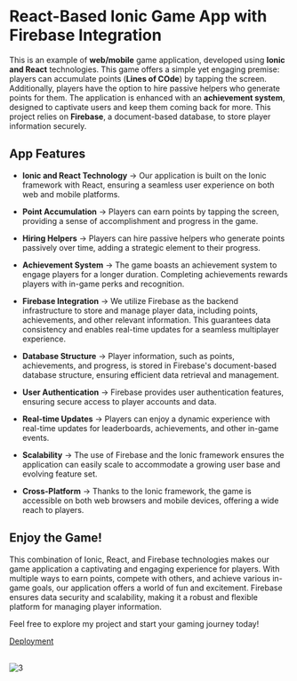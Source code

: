 <div class="markdown prose w-full break-words dark:prose-invert dark">
  <h1>React-Based Ionic Game App with Firebase Integration</h1>
  <p>This is an example of <b>web/mobile</b> game application, developed using <b>Ionic and React</b> technologies. This game offers a simple yet engaging premise: players can accumulate points (<b>Lines of COde</b>) by tapping the screen. Additionally, players have the option to hire passive helpers who generate points for them. The application is enhanced with an <b>achievement system</b>, designed to captivate users and keep them coming back for more. This project relies on <b>Firebase</b>, a document-based database, to store player information securely.</p>
  <h2>App Features</h2>
  <ul>
    <li><p><strong>Ionic and React Technology</strong> → Our application is built on the Ionic framework with React, ensuring a seamless user experience on both web and mobile platforms.</p></li>
    <li><p><strong>Point Accumulation</strong> → Players can earn points by tapping the screen, providing a sense of accomplishment and progress in the game.</p></li>
    <li><p><strong>Hiring Helpers</strong> → Players can hire passive helpers who generate points passively over time, adding a strategic element to their progress.</p></li>
    <li><p><strong>Achievement System</strong> → The game boasts an achievement system to engage players for a longer duration. Completing achievements rewards players with in-game perks and recognition.</p></li>
    <li><p><strong>Firebase Integration</strong> → We utilize Firebase as the backend infrastructure to store and manage player data, including points, achievements, and other relevant information. This guarantees data consistency and enables real-time updates for a seamless multiplayer experience.</p></li>
    <li><p><strong>Database Structure</strong> → Player information, such as points, achievements, and progress, is stored in Firebase's document-based database structure, ensuring efficient data retrieval and management.</p></li>
    <li><p><strong>User Authentication</strong> → Firebase provides user authentication features, ensuring secure access to player accounts and data.</p></li>
    <li><p><strong>Real-time Updates</strong> → Players can enjoy a dynamic experience with real-time updates for leaderboards, achievements, and other in-game events.</p></li>
    <li><p><strong>Scalability</strong> → The use of Firebase and the Ionic framework ensures the application can easily scale to accommodate a growing user base and evolving feature set.</p></li>
    <li><p><strong>Cross-Platform</strong> → Thanks to the Ionic framework, the game is accessible on both web browsers and mobile devices, offering a wide reach to players.</p></li>
  </ul>
  <h2>Enjoy the Game!</h2>
  <p>This combination of Ionic, React, and Firebase technologies makes our game application a captivating and engaging experience for players. With multiple ways to earn points, compete with others, and achieve various in-game goals, our application offers a world of fun and excitement. Firebase ensures data security and scalability, making it a robust and flexible platform for managing player information.
  </p><p>Feel free to explore my project and start your gaming journey today!</p></div>
  <a href="https://codeclicker-ee42d.web.app">Deployment</a> 
  <br></br>
  
  ![3](https://github.com/hrycek/ProjectIonicReact-CodeClickerApp/assets/86980129/279a0fe7-c760-4d0a-8fcc-9572c9bda4c5)
